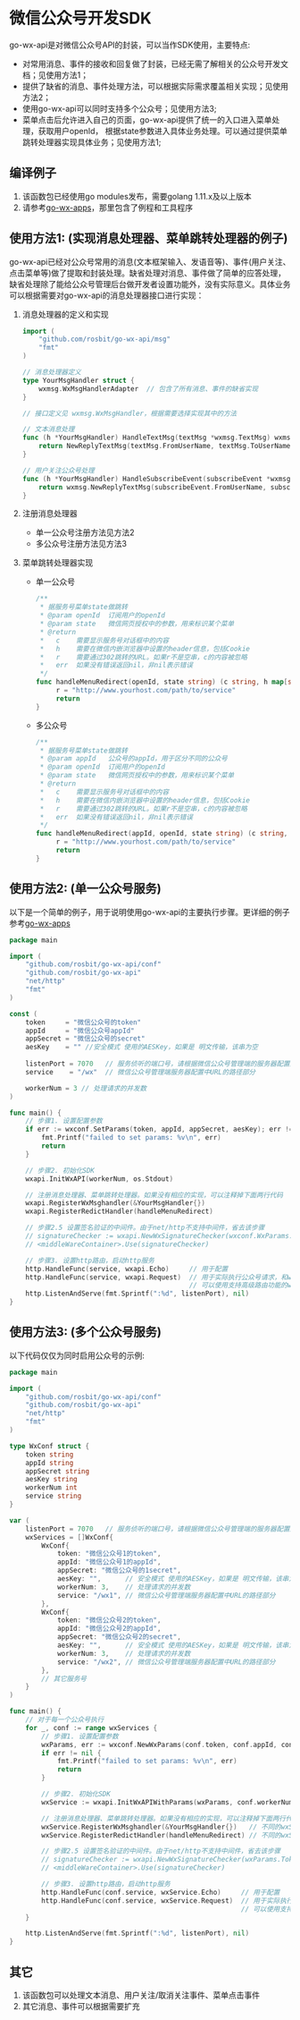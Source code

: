 # 微信公众号开发SDK

go-wx-api是对微信公众号API的封装，可以当作SDK使用，主要特点:

 - 对常用消息、事件的接收和回复做了封装，已经无需了解相关的公众号开发文档；见使用方法1；
 - 提供了缺省的消息、事件处理方法，可以根据实际需求覆盖相关实现；见使用方法2；
 - 使用go-wx-api可以同时支持多个公众号；见使用方法3;
 - 菜单点击后允许进入自己的页面，go-wx-api提供了统一的入口进入菜单处理，获取用户openId，
   根据state参数进入具体业务处理。可以通过提供菜单跳转处理器实现具体业务；见使用方法1;

## 编译例子
 1. 该函数包已经使用go modules发布，需要golang 1.11.x及以上版本
 1. 请参考[go-wx-apps](https://github.com/rosbit/go-wx-apps)，那里包含了例程和工具程序

## 使用方法1: (实现消息处理器、菜单跳转处理器的例子)

go-wx-api已经对公众号常用的消息(文本框架输入、发语音等)、事件(用户关注、点击菜单等)做了提取和封装处理。缺省处理对消息、事件做了简单的应答处理，缺省处理除了能给公众号管理后台做开发者设置功能外，没有实际意义。具体业务可以根据需要对go-wx-api的消息处理器接口进行实现：

 1. 消息处理器的定义和实现

    ```go
    import (
        "github.com/rosbit/go-wx-api/msg"
        "fmt"
    )

    // 消息处理器定义
    type YourMsgHandler struct {
        wxmsg.WxMsgHandlerAdapter  // 包含了所有消息、事件的缺省实现
    }

    // 接口定义见 wxmsg.WxMsgHandler，根据需要选择实现其中的方法

    // 文本消息处理
    func (h *YourMsgHandler) HandleTextMsg(textMsg *wxmsg.TextMsg) wxmsg.ReplyMsg {
        return NewReplyTextMsg(textMsg.FromUserName, textMsg.ToUserName, fmt.Sprintf("收到了消息:%s", textMsg.Content))
    }

    // 用户关注公众号处理
    func (h *YourMsgHandler) HandleSubscribeEvent(subscribeEvent *wxmsg.SubscribeEvent) wxmsg.ReplyMsg {
        return wxmsg.NewReplyTextMsg(subscribeEvent.FromUserName, subscribeEvent.ToUserName, "welcome")
    }
    ```

 1. 注册消息处理器
    - 单一公众号注册方法见方法2
    - 多公众号注册方法见方法3

 1. 菜单跳转处理器实现
    - 单一公众号

       ```go
       /**
        * 据服务号菜单state做跳转
        * @param openId  订阅用户的openId
        * @param state   微信网页授权中的参数，用来标识某个菜单
        * @return
        *   c    需要显示服务号对话框中的内容
        *   h    需要在微信内嵌浏览器中设置的header信息，包括Cookie
        *   r    需要通过302跳转的URL。如果r不是空串，c的内容被忽略
        *   err  如果没有错误返回nil，非nil表示错误
        */
       func handleMenuRedirect(openId, state string) (c string, h map[string]string, r string, err error) {
            r = "http://www.yourhost.com/path/to/service"
            return
       }
       ```

    - 多公众号

       ```go
       /**
        * 据服务号菜单state做跳转
        * @param appId   公众号的appId，用于区分不同的公众号
        * @param openId  订阅用户的openId
        * @param state   微信网页授权中的参数，用来标识某个菜单
        * @return
        *   c    需要显示服务号对话框中的内容
        *   h    需要在微信内嵌浏览器中设置的header信息，包括Cookie
        *   r    需要通过302跳转的URL。如果r不是空串，c的内容被忽略
        *   err  如果没有错误返回nil，非nil表示错误
        */
       func handleMenuRedirect(appId, openId, state string) (c string, h map[string]string, r string, err error) {
            r = "http://www.yourhost.com/path/to/service"
            return
       }
       ```

## 使用方法2: (单一公众号服务)

以下是一个简单的例子，用于说明使用go-wx-api的主要执行步骤。更详细的例子参考[go-wx-apps](https://github.com/rosbit/go-wx-apps)

```go
package main

import (
	"github.com/rosbit/go-wx-api/conf"
	"github.com/rosbit/go-wx-api"
	"net/http"
	"fmt"
)

const (
	token     = "微信公众号的token"
	appId     = "微信公众号appId"
	appSecret = "微信公众号的secret"
	aesKey    = "" //安全模式 使用的AESKey，如果是 明文传输，该串为空
	
	listenPort = 7070   // 服务侦听的端口号，请根据微信公众号管理端的服务器配置正确设置
	service    = "/wx"  // 微信公众号管理端服务器配置中URL的路径部分

	workerNum = 3 // 处理请求的并发数
)

func main() {
	// 步骤1. 设置配置参数
	if err := wxconf.SetParams(token, appId, appSecret, aesKey); err != nil {
		fmt.Printf("failed to set params: %v\n", err)
		return
	}

	// 步骤2. 初始化SDK
	wxapi.InitWxAPI(workerNum, os.Stdout)

	// 注册消息处理器、菜单跳转处理器。如果没有相应的实现，可以注释掉下面两行代码
	wxapi.RegisterWxMsghandler(&YourMsgHandler{})
	wxapi.RegisterRedictHandler(handleMenuRedirect)

	// 步骤2.5 设置签名验证的中间件。由于net/http不支持中间件，省去该步骤
	// signatureChecker := wxapi.NewWxSignatureChecker(wxconf.WxParams.Token, 0, []string{service})
	// <middleWareContainer>.Use(signatureChecker)

	// 步骤3. 设置http路由，启动http服务
	http.HandleFunc(service, wxapi.Echo)     // 用于配置
	http.HandleFunc(service, wxapi.Request)  // 用于实际执行公众号请求，和wxapi.Echo只能使用一个。
	                                         // 可以使用支持高级路由功能的web框架同时设置，参考 github.com/rosbit/go-wx-api/samples/wx-echo-server
	http.ListenAndServe(fmt.Sprintf(":%d", listenPort), nil)
}
```

## 使用方法3: (多个公众号服务)

以下代码仅仅为同时启用公众号的示例:

```go
package main

import (
	"github.com/rosbit/go-wx-api/conf"
	"github.com/rosbit/go-wx-api"
	"net/http"
	"fmt"
)

type WxConf struct {
	token string
	appId string
	appSecret string
	aesKey string
	workerNum int
	service string
}

var (
	listenPort = 7070   // 服务侦听的端口号，请根据微信公众号管理端的服务器配置正确设置
	wxServices = []WxConf{
		WxConf{
			token: "微信公众号1的token",
			appId: "微信公众号1的appId",
			appSecret: "微信公众号的1secret",
			aesKey: "",      // 安全模式 使用的AESKey，如果是 明文传输，该串为空
			workerNum: 3,    // 处理请求的并发数
			service: "/wx1", // 微信公众号管理端服务器配置中URL的路径部分
		},
		WxConf{
			token: "微信公众号2的token",
			appId: "微信公众号2的appId",
			appSecret: "微信公众号2的secret",
			aesKey: "",      // 安全模式 使用的AESKey，如果是 明文传输，该串为空
			workerNum: 3,    // 处理请求的并发数
			service: "/wx2", // 微信公众号管理端服务器配置中URL的路径部分
		},
		// 其它服务号
	}
)

func main() {
	// 对于每一个公众号执行
	for _, conf := range wxServices {
		// 步骤1. 设置配置参数
		wxParams, err := wxconf.NewWxParams(conf.token, conf.appId, conf.appSecret, conf.aesKey)
		if err != nil {
			fmt.Printf("failed to set params: %v\n", err)
			return
		}

		// 步骤2. 初始化SDK
		wxService := wxapi.InitWxAPIWithParams(wxParams, conf.workerNum, os.Stdout)

		// 注册消息处理器、菜单跳转处理器。如果没有相应的实现，可以注释掉下面两行代码
		wxService.RegisterWxMsghandler(&YourMsgHandler{})   // 不同的wxService可以有不同的MsgHandler
		wxService.RegisterRedictHandler(handleMenuRedirect) // 不同的wxSercice可以有不同的RedirectHandler

		// 步骤2.5 设置签名验证的中间件。由于net/http不支持中间件，省去该步骤
		// signatureChecker := wxapi.NewWxSignatureChecker(wxParams.Token, 0, []string{conf.service})
		// <middleWareContainer>.Use(signatureChecker)

		// 步骤3. 设置http路由，启动http服务
		http.HandleFunc(conf.service, wxService.Echo)     // 用于配置
		http.HandleFunc(conf.service, wxService.Request)  // 用于实际执行公众号请求，和wxService.Echo只能使用一个。
		                                                  // 可以使用支持高级路由功能的web框架同时设置
	}

	http.ListenAndServe(fmt.Sprintf(":%d", listenPort), nil)
}

```

## 其它
 1. 该函数包可以处理文本消息、用户关注/取消关注事件、菜单点击事件
 2. 其它消息、事件可以根据需要扩充
